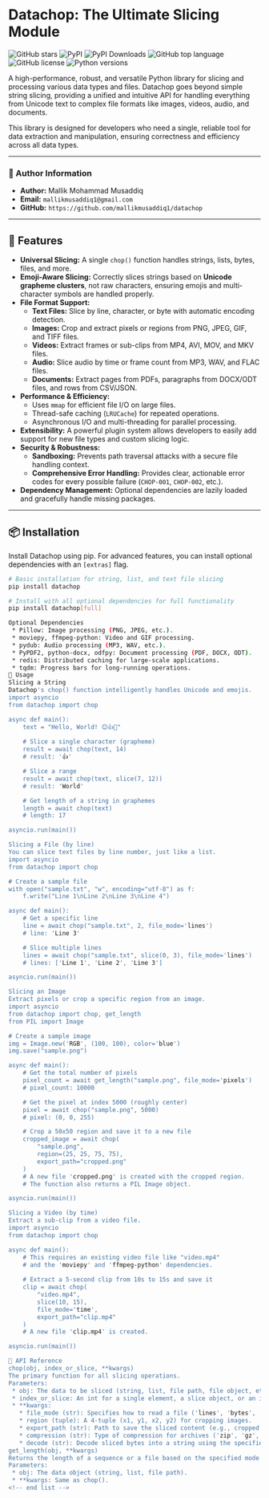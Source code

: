 # Datachop: The Ultimate Slicing Module

![GitHub stars](https://img.shields.io/github/stars/mallikmusaddiq1/datachop?style=flat-square)
![PyPI](https://img.shields.io/pypi/v/datachop?style=flat-square)
![PyPI Downloads](https://img.shields.io/pypi/dm/datachop?style=flat-square)
![GitHub top language](https://img.shields.io/github/languages/top/mallikmusaddiq1/datachop?style=flat-square)
![GitHub license](https://img.shields.io/github/license/mallikmusaddiq1/datachop?style=flat-square)
![Python versions](https://img.shields.io/pypi/pyversions/datachop?style=flat-square)

A high-performance, robust, and versatile Python library for slicing and processing various data types and files. Datachop goes beyond simple string slicing, providing a unified and intuitive API for handling everything from Unicode text to complex file formats like images, videos, audio, and documents.

This library is designed for developers who need a single, reliable tool for data extraction and manipulation, ensuring correctness and efficiency across all data types.

---

### 👤 Author Information

-   **Author:** Mallik Mohammad Musaddiq
-   **Email:** `mallikmusaddiq1@gmail.com`
-   **GitHub:** `https://github.com/mallikmusaddiq1/datachop`

---

## 🚀 Features

-   **Universal Slicing:** A single `chop()` function handles strings, lists, bytes, files, and more.
-   **Emoji-Aware Slicing:** Correctly slices strings based on **Unicode grapheme clusters**, not raw characters, ensuring emojis and multi-character symbols are handled properly.
-   **File Format Support:**
    -   **Text Files:** Slice by line, character, or byte with automatic encoding detection.
    -   **Images:** Crop and extract pixels or regions from PNG, JPEG, GIF, and TIFF files.
    -   **Videos:** Extract frames or sub-clips from MP4, AVI, MOV, and MKV files.
    -   **Audio:** Slice audio by time or frame count from MP3, WAV, and FLAC files.
    -   **Documents:** Extract pages from PDFs, paragraphs from DOCX/ODT files, and rows from CSV/JSON.
-   **Performance & Efficiency:**
    -   Uses `mmap` for efficient file I/O on large files.
    -   Thread-safe caching (`LRUCache`) for repeated operations.
    -   Asynchronous I/O and multi-threading for parallel processing.
-   **Extensibility:** A powerful plugin system allows developers to easily add support for new file types and custom slicing logic.
-   **Security & Robustness:**
    -   **Sandboxing:** Prevents path traversal attacks with a secure file handling context.
    -   **Comprehensive Error Handling:** Provides clear, actionable error codes for every possible failure (`CHOP-001`, `CHOP-002`, etc.).
-   **Dependency Management:** Optional dependencies are lazily loaded and gracefully handle missing packages.

---

## 📦 Installation

Install Datachop using pip. For advanced features, you can install optional dependencies with an `[extras]` flag.

```bash
# Basic installation for string, list, and text file slicing
pip install datachop

# Install with all optional dependencies for full functionality
pip install datachop[full]

Optional Dependencies
 * Pillow: Image processing (PNG, JPEG, etc.).
 * moviepy, ffmpeg-python: Video and GIF processing.
 * pydub: Audio processing (MP3, WAV, etc.).
 * PyPDF2, python-docx, odfpy: Document processing (PDF, DOCX, ODT).
 * redis: Distributed caching for large-scale applications.
 * tqdm: Progress bars for long-running operations.
📖 Usage
Slicing a String
Datachop's chop() function intelligently handles Unicode and emojis.
import asyncio
from datachop import chop

async def main():
    text = "Hello, World! 😊👍🚀"
    
    # Slice a single character (grapheme)
    result = await chop(text, 14) 
    # result: '👍'

    # Slice a range
    result = await chop(text, slice(7, 12))
    # result: 'World'

    # Get length of a string in graphemes
    length = await chop(text)
    # length: 17

asyncio.run(main())

Slicing a File (by line)
You can slice text files by line number, just like a list.
import asyncio
from datachop import chop

# Create a sample file
with open("sample.txt", "w", encoding="utf-8") as f:
    f.write("Line 1\nLine 2\nLine 3\nLine 4")

async def main():
    # Get a specific line
    line = await chop("sample.txt", 2, file_mode='lines')
    # line: 'Line 3'

    # Slice multiple lines
    lines = await chop("sample.txt", slice(0, 3), file_mode='lines')
    # lines: ['Line 1', 'Line 2', 'Line 3']

asyncio.run(main())

Slicing an Image
Extract pixels or crop a specific region from an image.
import asyncio
from datachop import chop, get_length
from PIL import Image

# Create a sample image
img = Image.new('RGB', (100, 100), color='blue')
img.save("sample.png")

async def main():
    # Get the total number of pixels
    pixel_count = await get_length("sample.png", file_mode='pixels')
    # pixel_count: 10000

    # Get the pixel at index 5000 (roughly center)
    pixel = await chop("sample.png", 5000)
    # pixel: (0, 0, 255)

    # Crop a 50x50 region and save it to a new file
    cropped_image = await chop(
        "sample.png", 
        region=(25, 25, 75, 75), 
        export_path="cropped.png"
    )
    # A new file 'cropped.png' is created with the cropped region.
    # The function also returns a PIL Image object.

asyncio.run(main())

Slicing a Video (by time)
Extract a sub-clip from a video file.
import asyncio
from datachop import chop

async def main():
    # This requires an existing video file like "video.mp4"
    # and the 'moviepy' and 'ffmpeg-python' dependencies.
    
    # Extract a 5-second clip from 10s to 15s and save it
    clip = await chop(
        "video.mp4", 
        slice(10, 15), 
        file_mode='time', 
        export_path="clip.mp4"
    )
    # A new file 'clip.mp4' is created.

asyncio.run(main())

📝 API Reference
chop(obj, index_or_slice, **kwargs)
The primary function for all slicing operations.
Parameters:
 * obj: The data to be sliced (string, list, file path, file object, etc.).
 * index_or_slice: An int for a single element, a slice object, or an iterable of indices.
 * **kwargs:
   * file_mode (str): Specifies how to read a file ('lines', 'bytes', 'pixels', 'frames', etc.). This is inferred if not provided.
   * region (tuple): A 4-tuple (x1, y1, x2, y2) for cropping images.
   * export_path (str): Path to save the sliced content (e.g., cropped image, video clip).
   * compression (str): Type of compression for archives ('zip', 'gz', etc.).
   * decode (str): Decode sliced bytes into a string using the specified encoding.
get_length(obj, **kwargs)
Returns the length of a sequence or a file based on the specified mode.
Parameters:
 * obj: The data object (string, list, file path).
 * **kwargs: Same as chop().
<!-- end list -->